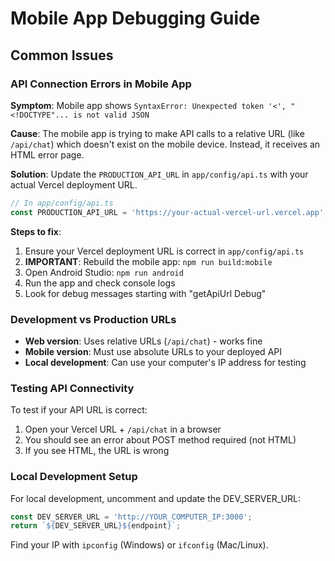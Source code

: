 # Mobile App Debugging Guide

## Common Issues

### API Connection Errors in Mobile App

**Symptom**: Mobile app shows `SyntaxError: Unexpected token '<', "<!DOCTYPE"... is not valid JSON`

**Cause**: The mobile app is trying to make API calls to a relative URL (like `/api/chat`) which doesn't exist on the mobile device. Instead, it receives an HTML error page.

**Solution**: Update the `PRODUCTION_API_URL` in `app/config/api.ts` with your actual Vercel deployment URL.

```typescript
// In app/config/api.ts
const PRODUCTION_API_URL = 'https://your-actual-vercel-url.vercel.app';
```

**Steps to fix**:
1. Ensure your Vercel deployment URL is correct in `app/config/api.ts`
2. **IMPORTANT**: Rebuild the mobile app: `npm run build:mobile`
3. Open Android Studio: `npm run android`
4. Run the app and check console logs
5. Look for debug messages starting with "getApiUrl Debug"

### Development vs Production URLs

- **Web version**: Uses relative URLs (`/api/chat`) - works fine
- **Mobile version**: Must use absolute URLs to your deployed API
- **Local development**: Can use your computer's IP address for testing

### Testing API Connectivity

To test if your API URL is correct:
1. Open your Vercel URL + `/api/chat` in a browser
2. You should see an error about POST method required (not HTML)
3. If you see HTML, the URL is wrong

### Local Development Setup

For local development, uncomment and update the DEV_SERVER_URL:
```typescript
const DEV_SERVER_URL = 'http://YOUR_COMPUTER_IP:3000';
return `${DEV_SERVER_URL}${endpoint}`;
```

Find your IP with `ipconfig` (Windows) or `ifconfig` (Mac/Linux).
